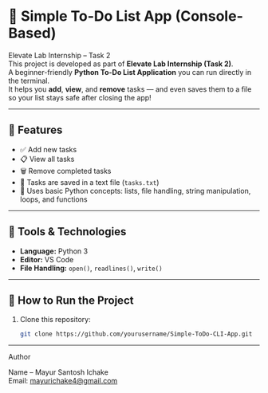 # 📝 Simple To-Do List App (Console-Based)

Elevate Lab Internship – Task 2  
This project is developed as part of **Elevate Lab Internship (Task 2)**.  
A beginner-friendly **Python To-Do List Application** you can run directly in the terminal.  
It helps you **add**, **view**, and **remove** tasks — and even saves them to a file so your list stays safe after closing the app!

---

## 🚀 Features
- ✅ Add new tasks  
- 📋 View all tasks  
- 🗑️ Remove completed tasks  
- 💾 Tasks are saved in a text file (`tasks.txt`)  
- 🧠 Uses basic Python concepts: lists, file handling, string manipulation, loops, and functions  

---

## 🧰 Tools & Technologies
- **Language:** Python 3  
- **Editor:** VS Code
- **File Handling:** `open()`, `readlines()`, `write()`  

---

## 🧩 How to Run the Project
1. Clone this repository:
   ```bash
   git clone https://github.com/yourusername/Simple-ToDo-CLI-App.git

---

Author

Name – Mayur Santosh Ichake                  
Email: mayurichake4@gmail.com                    

   
